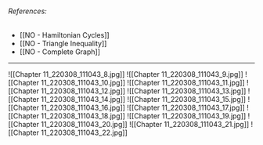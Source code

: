 ###### References:
- [[NO - Hamiltonian Cycles]]
- [[NO - Triangle Inequality]]
- [[NO - Complete Graph]]

---
![[Chapter 11_220308_111043_8.jpg]]
![[Chapter 11_220308_111043_9.jpg]]
![[Chapter 11_220308_111043_10.jpg]]
![[Chapter 11_220308_111043_11.jpg]]
![[Chapter 11_220308_111043_12.jpg]]
![[Chapter 11_220308_111043_13.jpg]]
![[Chapter 11_220308_111043_14.jpg]]
![[Chapter 11_220308_111043_15.jpg]]
![[Chapter 11_220308_111043_16.jpg]]
![[Chapter 11_220308_111043_17.jpg]]
![[Chapter 11_220308_111043_18.jpg]]
![[Chapter 11_220308_111043_19.jpg]]
![[Chapter 11_220308_111043_20.jpg]]
![[Chapter 11_220308_111043_21.jpg]]
![[Chapter 11_220308_111043_22.jpg]]
